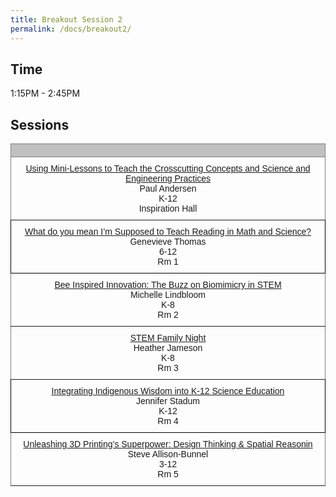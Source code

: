 ```yaml
---
title: Breakout Session 2
permalink: /docs/breakout2/
---
```


## Time

1:15PM - 2:45PM

## Sessions

<style type="text/css">
.tg  {border-collapse:collapse;border-spacing:0;}
.tg td{border-color:black;border-style:solid;border-width:1px;font-family:Arial, sans-serif;font-size:14px;
  overflow:hidden;padding:10px 5px;word-break:normal;}
.tg th{border-color:black;border-style:solid;border-width:1px;font-family:Arial, sans-serif;font-size:14px;
  font-weight:normal;overflow:hidden;padding:10px 5px;word-break:normal;}
.tg .tg-34fe{background-color:#c0c0c0;border-color:inherit;text-align:center;vertical-align:top}
.tg .tg-zlqz{background-color:#c0c0c0;border-color:inherit;font-weight:bold;text-align:center;vertical-align:top}
.tg .tg-baqh{text-align:center;vertical-align:top}
.tg .tg-c3ow{border-color:inherit;text-align:center;vertical-align:top}
.tg .tg-kftd{background-color:#efefef;text-align:left;vertical-align:top}
</style>
<table class="tg">
<thead>
  <tr>
    <th class="tg-34fe" colspan="2"><span style="font-weight:bold"></span></th>
  </tr>
</thead>
<tbody>
  <tr>
    <td class="tg-c3ow"><a href="https://jake-chipps.github.io/SSI24/docs/b2p1/">Using Mini-Lessons to Teach the Crosscutting Concepts and Science and Engineering Practices</a><br>Paul Andersen <br>K-12<br>Inspiration Hall</td>
  </tr>
  <tr>  
    <td class="tg-baqh"><a href="https://jake-chipps.github.io/SSI24/docs/b2p2/">What do you mean I’m Supposed to Teach Reading in Math and Science?</a><br>Genevieve Thomas<br>6-12<br>Rm 1</td>
  </tr>
  <tr>
    <td class="tg-c3ow" colspan="2"><a href="https://jake-chipps.github.io/SSI24/docs/b2p3/">Bee Inspired Innovation: The Buzz on Biomimicry in STEM</a><br>Michelle Lindbloom<br>K-8<br>Rm 2<br></td>
  </tr>
  <tr>
    <td class="tg-c3ow"><a href="https://jake-chipps.github.io/SSI24/docs/b2p4/">STEM Family Night</a><br>Heather Jameson<br>K-8<br>Rm 3<br></td>
  </tr>
  <tr>
    <td class="tg-baqh"><a href="https://jake-chipps.github.io/SSI24/docs/b2p5/">Integrating Indigenous Wisdom into K-12 Science Education</a><br>Jennifer Stadum<br>K-12<br>Rm 4</td>
  </tr>
  <tr>
    <td class="tg-c3ow" colspan="2"><a href="https://jake-chipps.github.io/SSI24/docs/b2p6/">Unleashing 3D Printing’s Superpower: Design Thinking & Spatial Reasonin</a><br>Steve Allison-Bunnel<br>3-12<br>Rm 5<br></td>
  </tr>
</tbody>
</table>